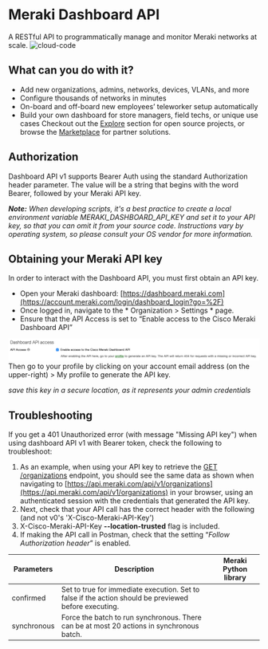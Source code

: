 # Meraki Dashboard API #
A RESTful API to programmatically manage and monitor Meraki networks at scale.
![cloud-code](https://github.com/Dharm1104/meraki/assets/141824759/a1a097d0-a470-4a6d-ba33-38912c2a248c)
## What can you do with it? ##
* Add new organizations, admins, networks, devices, VLANs, and more
* Configure thousands of networks in minutes
* On-board and off-board new employees’ teleworker setup automatically
* Build your own dashboard for store managers, field techs, or unique use cases
Checkout out the [Explore](https://developer.cisco.com/meraki/explore/) section for open source projects, or browse the [Marketplace](https://apps.meraki.io/en-US/home) for partner solutions.
## Authorization ##
Dashboard API v1 supports Bearer Auth using the standard Authorization header parameter. The value will be a string that begins with the word Bearer, followed by your Meraki API key.

***Note:*** *When developing scripts, it's a best practice to create a local environment variable MERAKI_DASHBOARD_API_KEY and set it to your API key, so that you can omit it from your source code. Instructions vary by operating system, so please consult your OS vendor for more information.*
## Obtaining your Meraki API key ##
In order to interact with the Dashboard API, you must first obtain an API key.
* Open your Meraki dashboard: [https://dashboard.meraki.com](https://account.meraki.com/login/dashboard_login?go=%2F)
* Once logged in, navigate to the * Organization > Settings * page.
* Ensure that the API Access is set to “Enable access to the Cisco Meraki Dashboard API”

![](/images/dashEnableOrgAPI.png)
Then go to your profile by clicking on your account email address (on the upper-right) > My profile to generate the API key.

*save this key in a secure location, as it represents your admin credentials*

[](<img width="372" alt="dashGenerateAPIkey" src="https://github.com/Dharm1104/meraki/assets/141824759/dea080ba-a2d3-4e6f-b2e3-61a3378a0dcc">)

## Troubleshooting ##
If you get a 401 Unauthorized error (with message "Missing API key") when using dashboard API v1 with Bearer token, check the following to troubleshoot:
1. As an example, when using your API key to retrieve the [GET /organizations](https://developer.cisco.com/meraki/api-v1/get-organizations/) endpoint, you should see the same data as shown when navigating to [https://api.meraki.com/api/v1/organizations](https://api.meraki.com/api/v1/organizations) in your browser, using an authenticated session with the credentials that generated the API key.
2. Next, check that your API call has the correct header with the following (and not v0's 'X-Cisco-Meraki-API-Key')
3. X-Cisco-Meraki-API-Key **--location-trusted** flag is included.
4. If making the API call in Postman, check that the setting “_Follow Authorization header_” is enabled.
   
| Parameters | Description | Meraki Python library |
|------------|-------------|-----------------------|
|confirmed|Set to true for immediate execution. Set to false if the action should be previewed before executing.|
|synchronous|Force the batch to run synchronous. There can be at most 20 actions in synchronous batch.|
